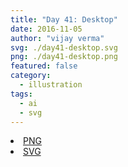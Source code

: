 ```yaml
---
title: "Day 41: Desktop"
date: 2016-11-05
author: "vijay verma"
svg: ./day41-desktop.svg
png: ./day41-desktop.png
featured: false
category:
  - illustration
tags:
  - ai
  - svg
---
```

<li><a href="./day41-desktop.png" download className="btn-png">PNG</a></li>
<li><a href="./day41-desktop.svg" download className="btn-svg">SVG</a></li>

